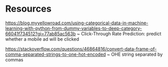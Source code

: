 # Resources

https://blog.myyellowroad.com/using-categorical-data-in-machine-learning-with-python-from-dummy-variables-to-deep-category-66041f734512?gi=77ab85ac563b ~ Click-Through Rate Prediction: predict whether a mobile ad will be clicked

https://stackoverflow.com/questions/46864816/convert-data-frame-of-comma-separated-strings-to-one-hot-encoded ~ OHE string separated by commas
